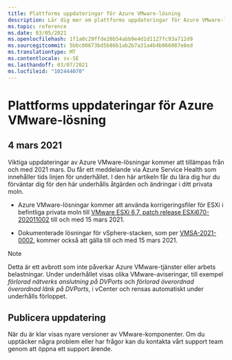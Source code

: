 ```yaml
---
title: Plattforms uppdateringar för Azure VMware-lösning
description: Lär dig mer om plattforms uppdateringar för Azure VMware-lösningen.
ms.topic: reference
ms.date: 03/05/2021
ms.openlocfilehash: 1f1a0c29ffde20b54abb9e4d1d1127fc93a712d9
ms.sourcegitcommit: 5bbc00673bd5b86b1ab2b7a31a4b4b066087e8ed
ms.translationtype: MT
ms.contentlocale: sv-SE
ms.lasthandoff: 03/07/2021
ms.locfileid: "102444070"
---
```

# <a name="platform-updates-for-azure-vmware-solution"></a>Plattforms uppdateringar för Azure VMware-lösning


## <a name="march-4-2021"></a>4 mars 2021

Viktiga uppdateringar av Azure VMware-lösningar kommer att tillämpas från och med 2021 mars. Du får ett meddelande via Azure Service Health som innehåller tids linjen för underhållet. I den här artikeln får du lära dig hur du förväntar dig för den här underhålls åtgärden och ändringar i ditt privata moln.

- Azure VMware-lösningar kommer att använda korrigeringsfiler för ESXi i befintliga privata moln till [VMware ESXi 6,7, patch release ESXi670-202011002](https://docs.vmware.com/en/VMware-vSphere/6.7/rn/esxi670-202011002.html) till och med 15 mars 2021.

- Dokumenterade lösningar för vSphere-stacken, som per [VMSA-2021-0002](https://www.vmware.com/security/advisories/VMSA-2021-0002.html), kommer också att gälla till och med 15 mars 2021.

>[!NOTE]
>Detta är ett avbrott som inte påverkar Azure VMware-tjänster eller arbets belastningar. Under underhållet visas olika VMware-aviseringar, till exempel _förlorad nätverks anslutning på DVPorts_ och _förlorad överordnad överordnad länk på DVPorts_, i vCenter och rensas automatiskt under underhålls förloppet.


## <a name="post-update"></a>Publicera uppdatering
När du är klar visas nyare versioner av VMware-komponenter. Om du upptäcker några problem eller har frågor kan du kontakta vårt support team genom att öppna ett support ärende.




